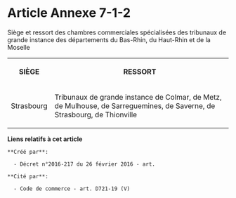 # Article Annexe 7-1-2

Siège et ressort des chambres commerciales spécialisées des tribunaux de grande instance des départements du Bas-Rhin, du
Haut-Rhin et de la Moselle 

<table>
  <tbody>
    <tr>
      <th>

SIÈGE 

</th>
      <th>

RESSORT 

</th>
    </tr>
    <tr>
      <td align="center" valign="middle">

Strasbourg 

</td>
      <td valign="middle" align="left">

Tribunaux de grande instance de Colmar, de Metz, de Mulhouse, de Sarreguemines, de Saverne, de Strasbourg, de Thionville</td>
    </tr>
  </tbody>
</table>

**Liens relatifs à cet article**

	**Créé par**:

	  - Décret n°2016-217 du 26 février 2016 - art.

	**Cité par**:

	  - Code de commerce - art. D721-19 (V)

